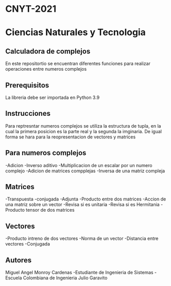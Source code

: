# CNYT-2021
# Ciencias Naturales y Tecnologia

## Calculadora de complejos

En este repositortio se encuentran diferentes funciones para realizar operaciones entre numeros complejos

## Prerequisitos
La libreria debe ser importada en Python 3.9

## Instrucciones
Para reptresntar numeros complejos se utiliza la estructura de tupla, en la cual la primera posicion es la parte real y la segunda la imginaria. De igual forma se hara para la reopresentacion de vectores y matrices 
## Para numeros complejos
-Adicion
-Inverso aditivo
-Multiplicacion de un escalar por un numero complejo
-Adicion de matrices compplejas
-Inversa de una matriz compleja
## Matrices
-Transpuesta
-conjugada
-Adjunta
-Producto entre dos matrices
-Accion de una matriz sobre un vector
-Revisa si es unitaria 
-Revisa si es Hermitania
-Producto tensor de dos matrices
## Vectores
-Producto intreno de dos vectores
-Norma de un vector
-Distancia entre vectores
-Conjugada

## Autores
Miguel Angel Monroy Cardenas -Estudiante de Ingenieria de Sistemas - Escuela Colombiana de Ingenieria Julio Garavito
